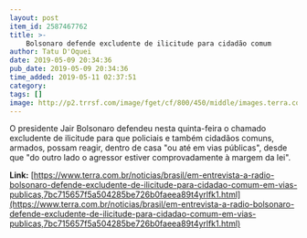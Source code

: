 ```yaml
---
layout: post
item_id: 2587467762
title: >-
    Bolsonaro defende excludente de ilicitude para cidadão comum
author: Tatu D'Oquei
date: 2019-05-09 20:34:36
pub_date: 2019-05-09 20:34:36
time_added: 2019-05-11 02:37:51
category: 
tags: []
image: http://p2.trrsf.com/image/fget/cf/800/450/middle/images.terra.com/2019/05/09/2019-05-09T203841Z_1_LYNXNPEF481NF_RTROPTP_4_POLITICA-BOLSONARO-ARMAS-VIASPUBLICAS.JPG
---
```


O presidente Jair Bolsonaro defendeu nesta quinta-feira o chamado excludente de ilicitude para que policiais e também cidadãos comuns, armados, possam reagir, dentro de casa "ou até em vias públicas", desde que "do outro lado o agressor estiver comprovadamente à margem da lei".

**Link:** [https://www.terra.com.br/noticias/brasil/em-entrevista-a-radio-bolsonaro-defende-excludente-de-ilicitude-para-cidadao-comum-em-vias-publicas,7bc715657f5a504285be726b0faeea89t4yrlfk1.html](https://www.terra.com.br/noticias/brasil/em-entrevista-a-radio-bolsonaro-defende-excludente-de-ilicitude-para-cidadao-comum-em-vias-publicas,7bc715657f5a504285be726b0faeea89t4yrlfk1.html)

